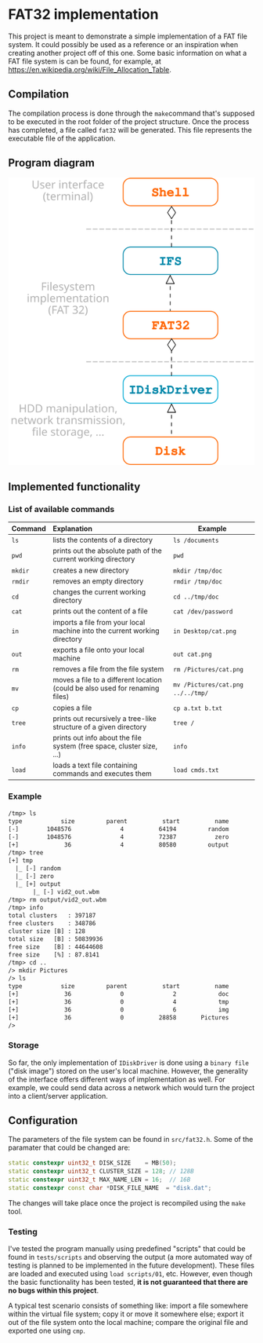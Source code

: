 # FAT32 implementation

This project is meant to demonstrate a simple implementation of a FAT file system. It could possibly be used as a reference or an inspiration when creating another project off of this one. Some basic information on what a FAT file system is can be found, for example, at https://en.wikipedia.org/wiki/File_Allocation_Table.

## Compilation

The compilation process is done through the `make`command that's supposed to be executed in the root folder of the project structure. Once the process has completed, a file called `fat32` will be generated. This file represents the executable file of the application.

## Program diagram

![Screenshot](doc/diagram.svg)

## Implemented functionality

### List of available commands

| Command   | Explanation           | Example |
| ----------|:----------------------| -------|
| `ls`      | lists the contents of a directory | `ls /documents` |
| `pwd`     | prints out the absolute path of the current working directory | `pwd` |
| `mkdir`   | creates a new directory | `mkdir /tmp/doc` |
| `rmdir`   | removes an empty directory | `rmdir /tmp/doc` |
| `cd`   | changes the current working directory  | `cd ../tmp/doc` |
| `cat`   | prints out the content of a file  | `cat /dev/password`|
| `in`   | imports a file from your local machine into the current working directory  | `in Desktop/cat.png`|
| `out`   | exports a file onto your local machine  | `out cat.png` |
| `rm`   | removes a file from the file system  | `rm /Pictures/cat.png` |
| `mv`   | moves a file to a different location (could be also used for renaming files)  | `mv /Pictures/cat.png ../../tmp/` |
| `cp`   | copies a file  | `cp a.txt b.txt` |
| `tree`   | prints out recursively a tree-like structure of a given directory  | `tree /` |
| `info`   | prints out info about the file system (free space, cluster size, ...) | `info` |
| `load`   | loads a text file containing commands and executes them | `load cmds.txt` |

### Example
```
/tmp> ls
type           size         parent          start          name
[-]        1048576              4          64194         random
[-]        1048576              4          72387           zero
[+]             36              4          80580         output
/tmp> tree
[+] tmp
  |_ [-] random
  |_ [-] zero
  |_ [+] output
       |_ [-] vid2_out.wbm
/tmp> rm output/vid2_out.wbm
/tmp> info
total clusters   : 397187
free clusters    : 348786
cluster size [B] : 128
total size   [B] : 50839936
free size    [B] : 44644608
free size    [%] : 87.8141
/tmp> cd ..
/> mkdir Pictures
/> ls
type           size         parent          start          name
[+]             36              0              2            doc
[+]             36              0              4            tmp
[+]             36              0              6            img
[+]             36              0          28858       Pictures
/> 
```

### Storage
So far, the only implementation of `IDiskDriver` is done using a `binary file` ("disk image") stored on the user's local machine. However, the generality of the interface offers different ways of implementation as well. For example, we could send data across a network which would turn the project into a client/server application.

## Configuration

The parameters of the file system can be found in `src/fat32.h`. Some of the paramater that could be changed are:

``` c++
static constexpr uint32_t DISK_SIZE    = MB(50); 
static constexpr uint32_t CLUSTER_SIZE = 128; // 128B
static constexpr uint32_t MAX_NAME_LEN = 16;  // 16B
static constexpr const char *DISK_FILE_NAME  = "disk.dat";
```

The changes will take place once the project is recompiled using the `make` tool.

### Testing
I've tested the program manually using predefined "scripts" that could be found in `tests/scripts` and observing the output (a more automated way of testing is planned to be implemented in the future development). These files are loaded and executed using `load scripts/01`, etc. However, even though the basic functionality has been tested, **it is not guaranteed that there are no bugs within this project**.

A typical test scenario consists of something like: import a file somewhere within the virtual file system; copy it or move it somewhere else; export it out of the file system onto the local machine; compare the original file and exported one using `cmp`.